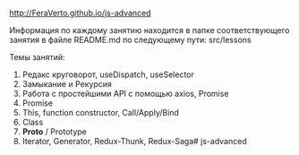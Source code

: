 http://FeraVerto.github.io/js-advanced

Информация по каждому занятию находится в папке соответствующего занятия в файле README.md
по следующему пути: src/lessons 

Темы занятий:
1) Редакс круговорот, useDispatch, useSelector
2) Замыкание и Рекурсия
3) Работа с простейшими API с помощью axios, Promise
4) Promise
5) This, function constructor, Call/Apply/Bind
6) Class
7) __Proto__ / Prototype
8) Iterator, Generator, Redux-Thunk, Redux-Saga# js-advanced
